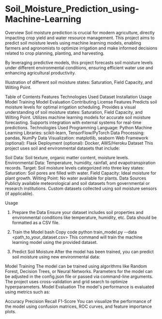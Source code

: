 # Soil_Moisture_Prediction_using-Machine-Learning

Overview
Soil moisture prediction is crucial for modern agriculture, directly impacting crop yield and water resource management. This project aims to predict soil moisture levels using machine learning models, enabling farmers and agronomists to optimize irrigation and make informed decisions related to crop planning, planting, and harvesting.

By leveraging predictive models, this project forecasts soil moisture levels under different environmental conditions, ensuring efficient water use and enhancing agricultural productivity.


Illustration of different soil moisture states: Saturation, Field Capacity, and Wilting Point.

Table of Contents
Features
Technologies Used
Dataset
Installation
Usage
Model Training
Model Evaluation
Contributing
License
Features
Predicts soil moisture levels for optimal irrigation scheduling.
Provides a visual understanding of soil moisture states: Saturation, Field Capacity, and Wilting Point.
Utilizes machine learning models for accurate soil moisture forecasting.
Supports integration with external systems for real-time predictions.
Technologies Used
Programming Language: Python
Machine Learning Libraries: scikit-learn, TensorFlow/PyTorch
Data Processing: pandas, NumPy
Data Visualization: matplotlib, seaborn
Web Framework (optional): Flask
Deployment (optional): Docker, AWS/Heroku
Dataset
This project uses soil and environmental datasets that include:

Soil Data: Soil texture, organic matter content, moisture levels.
Environmental Data: Temperature, humidity, rainfall, and evapotranspiration records.
Target: Soil moisture levels categorized into three key states:
Saturation: Soil pores are filled with water.
Field Capacity: Ideal moisture for plant growth.
Wilting Point: No water available for plants.
Data Sources
Publicly available meteorological and soil datasets from governmental or research institutions.
Custom datasets collected using soil moisture sensors (if applicable).

Usage
1. Prepare the Data
Ensure your dataset includes soil properties and environmental conditions like temperature, humidity, etc.
Data should be formatted as a CSV file.
2. Train the Model
bash
Copy code
python train_model.py --data <path_to_your_dataset.csv>
This command will train the machine learning model using the provided dataset.

3. Predict Soil Moisture
After the model has been trained, you can predict soil moisture using new environmental data:


Model Training
The model can be trained using algorithms like Random Forest, Decision Trees, or Neural Networks.
Parameters for the model can be adjusted in the config.json file or passed via command-line arguments.
The project uses cross-validation and grid search to optimize hyperparameters.
Model Evaluation
The model's performance is evaluated using metrics such as:

Accuracy
Precision
Recall
F1-Score
You can visualize the performance of the model using confusion matrices, ROC curves, and feature importance plots.
